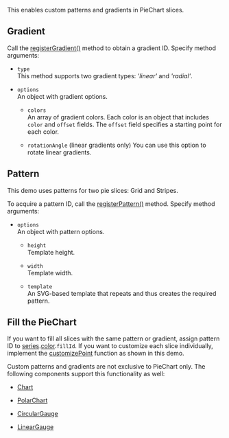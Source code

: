 This enables custom patterns and gradients in PieChart slices.

## Gradient

Call the [registerGradient()](/Documentation/ApiReference/Common/Utils/viz/#registerGradienttype_options) method to obtain a gradient ID. Specify method arguments:

- `type`    
This method supports two gradient types: *'linear'* and *'radial'*.

- `options`    
An object with gradient options.

    - `colors`    
    An array of gradient colors. Each color is an object that includes `color` and `offset` fields. The `offset` field specifies a starting point for each color.

    - `rotationAngle` (linear gradients only)
    You can use this option to rotate linear gradients.

## Pattern

This demo uses patterns for two pie slices: Grid and Stripes. 

To acquire a pattern ID, call the [registerPattern()](/Documentation/ApiReference/Common/Utils/viz/#registerPatternoptions) method. Specify method arguments:

- `options`    
An object with pattern options.

    - `height`    
    Template height.

    - `width`    
    Template width.

    - `template`    
    An SVG-based template that repeats and thus creates the required pattern.

## Fill the PieChart

If you want to fill all slices with the same pattern or gradient, assign pattern ID to [series](/Documentation/ApiReference/UI_Components/dxPieChart/Configuration/series/).[color](/Documentation/ApiReference/UI_Components/dxPieChart/Configuration/series/#color).`fillId`. If you want to customize each slice individually, implement the [customizePoint](/Documentation/ApiReference/UI_Components/dxPieChart/Configuration/#customizePoint) function as shown in this demo.

Custom patterns and gradients are not exclusive to PieChart only. The following components support this functionality as well:

- [Chart](/Documentation/Guide/UI_Components/Chart/Series/Customize_Appearance/)

- [PolarChart](/Documentation/Guide/UI_Components/PolarChart/Customize_Appearance/)

- [CircularGauge](/Documentation/Guide/UI_Components/CircularGauge/Customize_Appearance/)

- [LinearGauge](/Documentation/Guide/UI_Components/LinearGauge/Customize_Appearance/)
